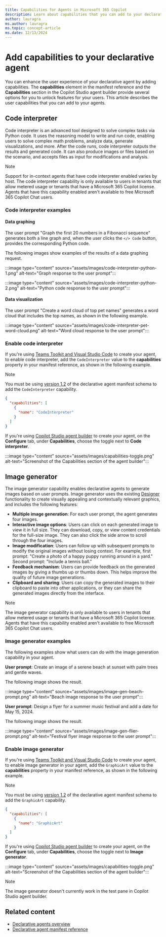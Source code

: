 ```yaml
---
title: Capabilities for Agents in Microsoft 365 Copilot
description: Learn about capabilities that you can add to your declarative agent and how to enable them.
author: lauragra
ms.author: lauragra
ms.topic: concept-article
ms.date: 12/13/2024
---
```


# Add capabilities to your declarative agent

You can enhance the user experience of your declarative agent by adding capabilities. The **capabilities** element in the manifest reference and the **Capabilities** section in the Copilot Studio agent builder provide several options for you to unlock features for your users. This article describes the user capabilities that you can add to your agents.

## Code interpreter

Code interpreter is an advanced tool designed to solve complex tasks via Python code. It uses the reasoning model to write and run code, enabling users to solve complex math problems, analyze data, generate visualizations, and more. After the code runs, code interpreter outputs the results and generated code. It can also produce images or files based on the scenario, and accepts files as input for modifications and analysis.

> [!NOTE]
> Support for in-context agents that have code interpreter enabled varies by host.
> The code interpreter capability is only available to users in tenants that allow metered usage or tenants that have a Microsoft 365 Copilot license. Agents that have this capability enabled aren't available to free Microsoft 365 Copilot Chat users.

### Code interpreter examples

#### Data graphing

The user prompt "Graph the first 20 numbers in a Fibonacci sequence" generates both a line graph and, when the user clicks the `</> Code` button, provides the corresponding Python code.

The following images show examples of the results of a data graphing request.

:::image type="content" source="assets/images/code-interpreter-python-1.png" alt-text="Graph response to the user prompt":::

:::image type="content" source="assets/images/code-interpreter-python-2.png" alt-text="Python code response to the user prompt":::

#### Data visualization

The user prompt "Create a word cloud of top pet names" generates a word cloud that includes the top names, as shown in the following example.

:::image type="content" source="assets/images/code-interpreter-pet-word-cloud.png" alt-text="Word cloud response to the user prompt":::

### Enable code interpreter

If you're using [Teams Toolkit and Visual Studio Code](build-declarative-agents.yml) to create your agent, to enable code interpreter, add the `CodeInterpreter` value to the **capabilities** property in your manifest reference, as shown in the following example.

> [!NOTE]
> You must be using [version 1.2](declarative-agent-manifest-1.2.md) of the declarative agent manifest schema to add the `CodeInterpreter` capability.

```json
{
  "capabilities": [
    {
      "name": "CodeInterpreter"
    }
  ]
}
```

If you're using [Copilot Studio agent builder](copilot-studio-agent-builder.md) to create your agent, on the **Configure** tab, under **Capabilities**, choose the toggle next to **Code interpreter**.

:::image type="content" source="assets/images/capabilities-toggle.png" alt-text="Screenshot of the Capabilities section of the agent builder":::

## Image generator

The image generator capability enables declarative agents to generate images based on user prompts. Image generator uses the existing [Designer](https://designer.microsoft.com/) functionality to create visually appealing and contextually relevant graphics, and includes the following features:

- **Multiple image generation**: For each user prompt, the agent generates four images.
- **Interactive image options**: Users can click on each generated image to view it in full size. They can download, copy, or view content credentials for the full-size image. They can also click the side arrow to scroll through the four images.
- **Image modification**: Users can follow up with subsequent prompts to modify the original images without losing context. For example, first prompt: "Create a photo of a happy puppy running around in a yard." Second prompt: "Include a tennis ball."
- **Feedback mechanism**: Users can provide feedback on the generated images by giving a thumbs up or thumbs down. This helps improve the quality of future image generations.
- **Clipboard and sharing**: Users can copy the generated images to their clipboard to paste into other applications, or they can share the generated images directly from the interface.

> [!NOTE]
> The image generator capability is only available to users in tenants that allow metered usage or tenants that have a Microsoft 365 Copilot license. Agents that have this capability enabled aren't available to free Microsoft 365 Copilot Chat users.
 
### Image generator examples

The following examples show what users can do with the image generation capability in your agent.

**User prompt**: Create an image of a serene beach at sunset with palm trees and gentle waves.

The following image shows the result.

:::image type="content" source="assets/images/image-gen-beach-prompt.png" alt-text="Beach image response to the user prompt":::

**User prompt**: Design a flyer for a summer music festival and add a date for May 15, 2024.

The following image shows the result.

:::image type="content" source="assets/images/image-gen-flier-prompt.png" alt-text="Festival flyer image response to the user prompt":::

### Enable image generator

If you're using [Teams Toolkit and Visual Studio Code](build-declarative-agents.yml) to create your agent, to enable image generator in your agent, add the `GraphicArt` value to the **capabilities** property in your manifest reference, as shown in the following example.

> [!NOTE]
> You must be using [version 1.2](declarative-agent-manifest-1.2.md) of the declarative agent manifest schema to add the `GraphicArt` capability.


```json
{
  "capabilities": [
    {
      "name": "GraphicArt"
    }
  ]
}
```

If you're using [Copilot Studio agent builder](copilot-studio-agent-builder.md) to create your agent, on the **Configure** tab, under **Capabilities**, choose the toggle next to **Image generator**.

:::image type="content" source="assets/images/capabilities-toggle.png" alt-text="Screenshot of the Capabilities section of the agent builder":::

> [!NOTE]
> The image generator doesn't currently work in the test pane in Copilot Studio agent builder.

## Related content

- [Declarative agents overview](overview-declarative-agent.md)
- [Declarative agent manifest reference](declarative-agent-manifest.md)

